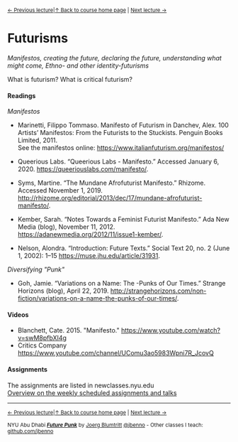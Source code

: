 <sup>[&larr; Previous lecture](/files/02.md)|[&uarr; Back to course home page](/README.md) | [Next lecture &rarr;](/files/05.md)</sup>  

# Futurisms
*Manifestos, creating the future, declaring the future, understanding what might come, Ethno- and other identity-futurisms*

What is futurism? What is critical futurism?

#### Readings
_Manifestos_  
- Marinetti, Filippo Tommaso. Manifesto of Futurism in Danchev, Alex. 100 Artists’ Manifestos: From the Futurists to the Stuckists. Penguin Books Limited, 2011.  
 See the manifestos online: https://www.italianfuturism.org/manifestos/
- Queerious Labs. “Queerious Labs - Manifesto.” Accessed January 6, 2020. https://queeriouslabs.com/manifesto/.
- Syms, Martine. “The Mundane Afrofuturist Manifesto.” Rhizome. Accessed November 1, 2019. http://rhizome.org/editorial/2013/dec/17/mundane-afrofuturist-manifesto/.

- Kember, Sarah. “Notes Towards a Feminist Futurist Manifesto.” Ada New Media (blog), November 11, 2012. https://adanewmedia.org/2012/11/issue1-kember/.
- Nelson, Alondra. “Introduction: Future Texts.” Social Text 20, no. 2 (June 1, 2002): 1–15 https://muse.jhu.edu/article/31931.

_Diversifying "Punk"_
- Goh, Jamie. “Variations on a Name: The -Punks of Our Times.” Strange Horizons (blog), April 22, 2019. http://strangehorizons.com/non-fiction/variations-on-a-name-the-punks-of-our-times/.


#### Videos
- Blanchett, Cate. 2015. "Manifesto." https://www.youtube.com/watch?v=swM8pfbXI4g
- Critics Company https://www.youtube.com/channel/UComu3ao5983Wpni7R_JcovQ

#### Assignments
The assignments are listed in newclasses.nyu.edu  
[Overview on the weekly scheduled assignments and talks](https://docs.google.com/spreadsheets/d/1X1GFioqqV0LJTk4EP8K0p6nl-vHBqKvkfuaAfof8oeA/edit?usp=sharing)  


***
<sup>[&larr; Previous lecture](/files/03.md)|[&uarr; Back to course home page](/README.md) | [Next lecture &rarr;](/files/05.md)</sup>  
  
<sup>NYU Abu Dhabi ***[Future Punk](/README.md)*** by [Joerg Blumtritt](https://jbenno.net) [@jbenno](https://twitter.com/jbenno) - Other classes I teach: [github.com/jbenno](https://github.com/jbenno/teaching/blob/master/README.md)</sup>

